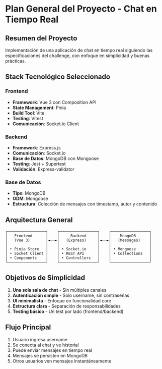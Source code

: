 # Plan General del Proyecto - Chat en Tiempo Real

## Resumen del Proyecto
Implementación de una aplicación de chat en tiempo real siguiendo las especificaciones del challenge, con enfoque en simplicidad y buenas prácticas.

## Stack Tecnológico Seleccionado

### Frontend
- **Framework**: Vue 3 con Composition API
- **State Management**: Pinia
- **Build Tool**: Vite
- **Testing**: Vitest
- **Comunicación**: Socket.io Client

### Backend
- **Framework**: Express.js
- **Comunicación**: Socket.io
- **Base de Datos**: MongoDB con Mongoose
- **Testing**: Jest + Supertest
- **Validación**: Express-validator

### Base de Datos
- **Tipo**: MongoDB
- **ODM**: Mongoose
- **Estructura**: Colección de mensajes con timestamp, autor y contenido

## Arquitectura General

```
┌─────────────────┐    ┌─────────────────┐    ┌─────────────────┐
│   Frontend      │    │     Backend     │    │    MongoDB      │
│   (Vue 3)       │◄──►│   (Express)     │◄──►│   (Messages)    │
│                 │    │                 │    │                 │
│ • Pinia Store   │    │ • Socket.io     │    │ • Mongoose      │
│ • Socket Client │    │ • REST API      │    │ • Collections   │
│ • Components    │    │ • Controllers   │    │                 │
└─────────────────┘    └─────────────────┘    └─────────────────┘
```

## Objetivos de Simplicidad
1. **Una sola sala de chat** - Sin múltiples canales
2. **Autenticación simple** - Solo username, sin contraseñas
3. **UI minimalista** - Enfoque en funcionalidad core
4. **Estructura clara** - Separación de responsabilidades
5. **Testing básico** - Un test por lado (frontend/backend)

## Flujo Principal
1. Usuario ingresa username
2. Se conecta al chat y ve historial
3. Puede enviar mensajes en tiempo real
4. Mensajes se persisten en MongoDB
5. Otros usuarios ven mensajes instantáneamente
